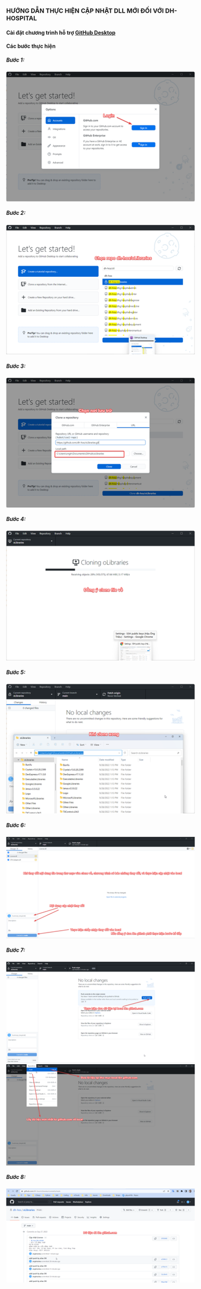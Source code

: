 ### HƯỚNG DẪN THỰC HIỆN CẬP NHẬT DLL MỚI ĐỐI VỚI DH-HOSPITAL

#### Cài đặt chương trình hỗ trợ [GitHub Desktop](https://desktop.github.com/)

#### Các bước thực hiện

##### Bước 1:

![](images-githubdesktop/Clone-oLibraries-B1.png)

##### Bước 2:

![](images-githubdesktop/Clone-oLibraries-B2.png)

##### Bước 3:

![](images-githubdesktop/Clone-oLibraries-B3.png)

##### Bước 4:

![](images-githubdesktop/Clone-oLibraries-B4.png)

##### Bước 5:

![](images-githubdesktop/Clone-oLibraries-B5.png)

##### Bước 6:

![](images-githubdesktop/Clone-oLibraries-B6.png)

##### Bước 7:

![](images-githubdesktop/Clone-oLibraries-B7.0.png)
![](images-githubdesktop/Clone-oLibraries-B7.1.png)

##### Bước 8:

![](images-githubdesktop/Clone-oLibraries-B8.png)
